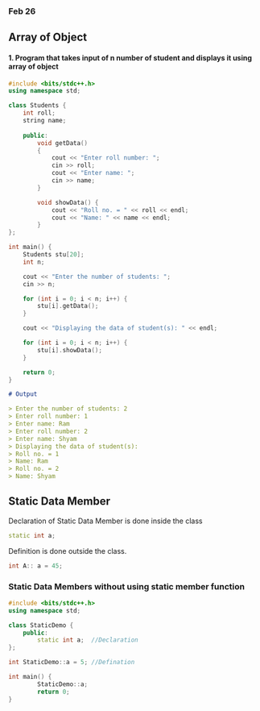 ### Feb 26

## Array of Object

#### 1. Program that takes input of n number of student and displays it using array of object

```cpp
#include <bits/stdc++.h>
using namespace std;

class Students {
    int roll;
    string name;
    
    public:
        void getData()
        {
            cout << "Enter roll number: ";
            cin >> roll;
            cout << "Enter name: ";
            cin >> name;
        }

        void showData() {
            cout << "Roll no. = " << roll << endl;
            cout << "Name: " << name << endl;
        }
};

int main() {
    Students stu[20];
    int n;

    cout << "Enter the number of students: ";
    cin >> n;

    for (int i = 0; i < n; i++) {
        stu[i].getData();
    }

    cout << "Displaying the data of student(s): " << endl;

    for (int i = 0; i < n; i++) {
        stu[i].showData();
    }

    return 0;
}
```

```md
# Output

> Enter the number of students: 2
> Enter roll number: 1
> Enter name: Ram
> Enter roll number: 2
> Enter name: Shyam
> Displaying the data of student(s): 
> Roll no. = 1
> Name: Ram
> Roll no. = 2
> Name: Shyam
```

## Static Data Member

Declaration of Static Data Member is done inside the class  <br>
```cpp
static int a;
```
Definition is done outside the class. <br>
```cpp
int A:: a = 45;
```

### Static Data Members without using static member function

```cpp
#include <bits/stdc++.h>
using namespace std;

class StaticDemo {
    public:
        static int a;  //Declaration
};

int StaticDemo::a = 5; //Defination

int main() {
        StaticDemo::a;
        return 0;
}
```